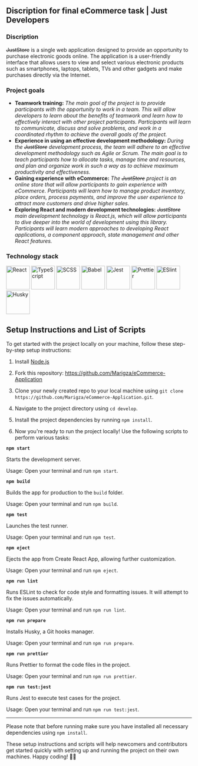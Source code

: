 ##  Discription for final eCommerce task | Just Developers

### Discription

 ~~JustStore~~  is a single web application designed to provide an opportunity to purchase electronic goods online. The application is a user-friendly interface that allows users to view and select various electronic products such as smartphones, laptops, tablets, TVs and other gadgets and make purchases directly via the Internet.

### Project goals

 - **Teamwork training:** *The main goal of the project is to provide participants with the opportunity to work in a team. This will allow developers to learn about the benefits of teamwork and learn how to effectively interact with other project participants. Participants will learn to communicate, discuss and solve problems, and work in a coordinated rhythm to achieve the overall goals of the project.*
 - **Experience in using an effective development methodology:** *During the ~~JustStore~~ development process, the team will adhere to an effective development methodology such as Agile or Scrum. The main goal is to teach participants how to allocate tasks, manage time and resources, and plan and organize work in such a way as to achieve maximum productivity and effectiveness.*
 - **Gaining experience with eCommerce:** *The ~~JustStore~~ project is an online store that will allow participants to gain experience with eCommerce. Participants will learn how to manage product inventory, place orders, process payments, and improve the user experience to attract more customers and drive higher sales.*
 - **Exploring React and modern development technologies:** *~~JustStore~~ main development technology is React.js, which will allow participants to dive deeper into the world of development using this library. Participants will learn modern approaches to developing React applications, a component approach, state management and other React features.*

### Technology stack
[<img src="https://upload.wikimedia.org/wikipedia/commons/thumb/a/a7/React-icon.svg/64px-React-icon.svg.png" alt="React" width="64px">](https://reactjs.org/) [<img src="https://upload.wikimedia.org/wikipedia/commons/thumb/4/4c/Typescript_logo_2020.svg/64px-Typescript_logo_2020.svg.png" alt="TypeScript" width="64px">](https://www.typescriptlang.org/) [<img src="https://upload.wikimedia.org/wikipedia/commons/thumb/9/96/Sass_Logo_Color.svg/64px-Sass_Logo_Color.svg.png" alt="SCSS" width="64px">](https://sass-lang.com/) [<img src="https://cdn.coursehunter.net/category/babel.png" alt="Babel" width="64px">](https://babeljs.io/) [<img src="https://cdn.freebiesupply.com/logos/large/2x/jest-logo-png-transparent.png" alt="Jest" width="64px">](https://jestjs.io/) [<img src="https://prettier.io/icon.png" alt="Prettier" width="64px">](https://prettier.io/) [<img src="https://upload.wikimedia.org/wikipedia/commons/thumb/e/e3/ESLint_logo.svg/1200px-ESLint_logo.svg.png" alt="ESlint" width="64px">](https://eslint.org/) [<img src="https://cdn0.iconfinder.com/data/icons/siberian-husky-emoticons-1/512/Naughty-Emoji-Emotion-Face-Expression-Feeling_1-512.png" alt="Husky" width="64px">](https://typicode.github.io/husky/#/)


## Setup Instructions and List of Scripts

To get started with the project locally on your machine, follow these step-by-step setup instructions:

1.  Install [Node.js](https://nodejs.org/en)

2.  Fork this repository: https://github.com/Marigza/eCommerce-Application

3.  Clone your newly created repo to your local machine using `git clone https://github.com/Marigza/eCommerce-Application.git`.
    
4.  Navigate to the project directory using `cd develop`.
    
5.  Install the project dependencies by running `npm install`.
    
6.  Now you're ready to run the project locally! Use the following scripts to perform various tasks:
    

**`npm start`**

Starts the development server.

Usage: Open your terminal and run `npm start`.

**`npm build`**

Builds the app for production to the `build` folder. 

Usage: Open your terminal and run `npm build`.

**`npm test`**

Launches the test runner. 

Usage: Open your terminal and run `npm test`.

**`npm eject`**

Ejects the app from Create React App, allowing further customization.

Usage: Open your terminal and run `npm eject`.

**`npm run lint`**

Runs ESLint to check for code style and formatting issues. It will attempt to fix the issues automatically.

Usage: Open your terminal and run `npm run lint`.

**`npm run prepare`**

Installs Husky, a Git hooks manager.

Usage: Open your terminal and run `npm run prepare`.

**`npm run prettier`**

Runs Prettier to format the code files in the project.

Usage: Open your terminal and run `npm run prettier`.

**`npm run test:jest`**

Runs Jest to execute test cases for the project.

Usage: Open your terminal and run `npm run test:jest`.

----
Please note that before running make sure you have installed all necessary dependencies using `npm install`.

These setup instructions and scripts will help newcomers and contributors get started quickly with setting up and running the project on their own machines. Happy coding! 👨‍💻
